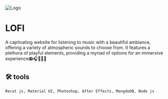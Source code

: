 ![Logo](./assets/icons/logo-1.gif)
# LOFI  

A captivating website for listening to music with a beautiful ambiance, offering a variety of atmospheric sounds to choose from. It features a plethora of playful elements, providing a myriad of options for an immersive experience📻🎧🎸🎶🎶

## 🛠 tools
    Recat js, Material UI, Photoshop, After Effects, MongdoDB, Node js 